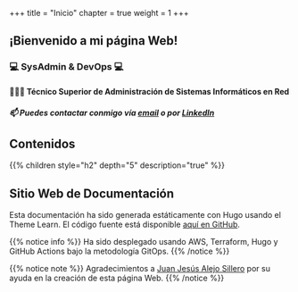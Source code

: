 +++
title = "Inicio"
chapter = true
weight = 1
+++

## ¡Bienvenido a mi página Web!

### 💻 SysAdmin & DevOps 💻

#### 👨🏻‍💻 Técnico Superior de Administración de Sistemas Informáticos en Red

##### 📫 Puedes contactar conmigo vía [email](mailto:ivanpinacastillo2002@gmail.com) o por [LinkedIn](https://www.linkedin.com/in/ivan-pina-castillo/)

## Contenidos

{{% children style="h2" depth="5" description="true" %}}

## Sitio Web de Documentación

Esta documentación ha sido generada estáticamente con Hugo usando el Theme Learn. El código fuente está disponible [aquí en GitHub](https://github.com/matcornic/hugo-theme-learn).

{{% notice info %}}
Ha sido desplegado usando AWS, Terraform, Hugo y GitHub Actions bajo la metodología GitOps.
{{% /notice %}}

{{% notice note %}}
Agradecimientos a [Juan Jesús Alejo Sillero](https://www.linkedin.com/in/juanjesusalejosillero/) por su ayuda en la creación de esta página Web.
{{% /notice %}}


